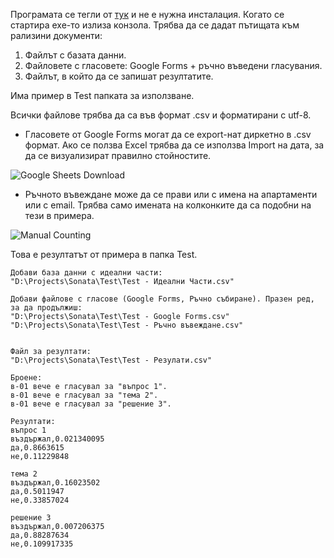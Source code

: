 Програмата се тегли от [тук](https://github.com/panemaker/Sonata/releases/tag/1.0.0) и не е нужна инсталация.
Когато се стартира exe-то излиза конзола. Трябва да се дадат пътищата към рализини документи:
  1. Файлът с базата данни.
  2. Файловете с гласовете: Google Forms + ръчно въведени гласувания.
  3. Файлът, в който да се запишат резултатите.

Има пример в Test папката за използване.

Всички файлове трябва да са във формат .csv и форматирани с utf-8.
* Гласовете от Google Forms могат да се export-нат диркетно в .csv формат. Ако се ползва Excel трябва да се използва Import на дата, за да се визуализират правилно стойностите.

![Google Sheets Download](https://github.com/panemaker/Sonata/assets/5038796/10f480f1-310f-4f82-a122-e6abe55d58e8)

* Ръчното въвеждане може да се прави или с имена на апартаменти или с email. Трябва само имената на колконките да са подобни на тези в примера.

![Manual Counting](https://github.com/panemaker/Sonata/assets/5038796/cb6c74f5-0029-4bf4-b105-3ea367a18e21)

Това е резултатът от примера в папка Test.
```
Добави база данни с идеални части:
"D:\Projects\Sonata\Test\Test - Идеални Части.csv"

Добави файлове с гласове (Google Forms, Ръчно събиране). Празен ред, за да продължиш:
"D:\Projects\Sonata\Test\Test - Google Forms.csv"
"D:\Projects\Sonata\Test\Test - Ръчно въвеждане.csv"


Файл за резултати:
"D:\Projects\Sonata\Test\Test - Резулати.csv"

Броене:
в-01 вече е гласувал за "въпрос 1".
в-01 вече е гласувал за "тема 2".
в-01 вече е гласувал за "решение 3".

Резултати:
въпрос 1
въздържал,0.021340095
да,0.8663615
не,0.11229848

тема 2
въздържал,0.16023502
да,0.5011947
не,0.33857024

решение 3
въздържал,0.007206375
да,0.88287634
не,0.109917335
```

